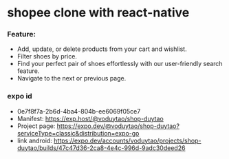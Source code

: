 # shopee clone with react-native

### Feature:

- Add, update, or delete products from your cart and wishlist.
- Filter shoes by price.
- Find your perfect pair of shoes effortlessly with our user-friendly search feature.
- Navigate to the next or previous page.

### expo id

- 0e7f8f7a-2b6d-4ba4-804b-ee6069f05ce7
- Manifest: https://exp.host/@voduytao/shop-duytao
- Project page: https://expo.dev/@voduytao/shop-duytao?serviceType=classic&distribution=expo-go
- link android: https://expo.dev/accounts/voduytao/projects/shop-duytao/builds/47c47d36-2ca8-4e4c-996d-9adc30deed26
